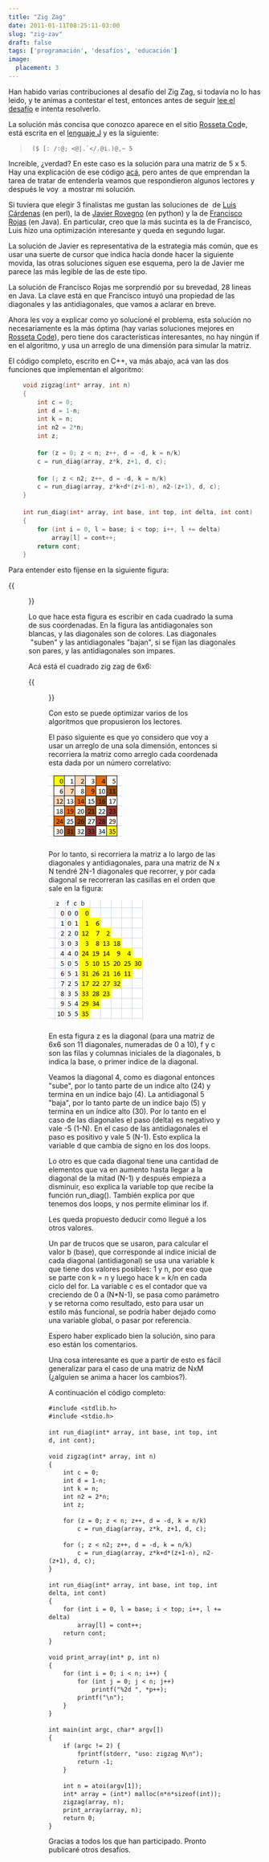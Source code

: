 ```yaml
---
title: "Zig Zag"
date: 2011-01-11T08:25:11-03:00
slug: "zig-zav"
draft: false
tags: ['programación', 'desafíos', 'educación']
image:
  placement: 3
---
```


Han habido varias contribuciones al desafío del Zig Zag, si todavía no
lo has leido, y te animas a contestar el test, entonces antes de
seguir [lee el desafío](/blog/2011/01/un-test-mas-dificil.html) e
intenta resolverlo.

La solución más concisa que conozco aparece en el sitio [Rosseta
Cod](http://rosettacode.org/wiki/Zig-zag_matrix)e, está escrita en el
[lenguaje J](http://www.jsoftware.com/) y es la siguiente:


>      ($ [: /:@; <@|.`</.@i.)@,~ 5

Increible, ¿verdad? En este caso es la solución para una matriz de 5 x 5. Hay una explicación de ese código
[acá](http://rosettacode.org/wiki/Talk:Zig_Zag#reading_the_J_examples),
pero antes de que emprendan la tarea de tratar de entenderla veamos que
respondieron algunos lectores y después le voy  a mostrar mi solución.

Si tuviera que elegir 3 finalistas me gustan las soluciones de  de [Luis
Cárdenas](/blog/2011/01/un-test-mas-dificil.html#comment-959)
(en perl), la de [Javier
Rovegno](http://code.activestate.com/recipes/577536-un-arreglo-zig-zag-es-un-arreglo-cuadrado-de-los-p/)
(en python) y la de [Francisco
Rojas](https://gist.github.com/772690/b5ca761dd6d7919790ea7103f70c430d217da3b1)
(en Java). En particular, creo que la más sucinta es la de Francisco,
Luis hizo una optimización interesante y queda en segundo lugar.

La solución de Javier es representativa de la estrategia más común, que
es usar una suerte de cursor que indica hacia donde hacer la siguiente
movida, las otras soluciones siguen ese esquema, pero la de Javier me
parece las más legible de las de este tipo.

La solución de Francisco Rojas me sorprendió por su brevedad, 28 lineas
en Java. La clave está en que Francisco intuyó una propiedad de las
diagonales y las antidiagonales, que vamos a aclarar en breve.

Ahora les voy a explicar como yo solucioné el problema, esta solución no
necesariamente es la más óptima (hay varias soluciones mejores en
[Rosseta Code](http://rosettacode.org/wiki/Zig-zag_matrix)), pero tiene
dos características interesantes, no hay ningún if en el algoritmo, y
usa un arreglo de una dimensión para simular la matriz.

El código completo, escrito en C++, va más abajo, acá van las dos
funciones que implementan el algoritmo:

```c++
    void zigzag(int* array, int n)
    {
        int c = 0;
        int d = 1-n;
        int k = n;
        int n2 = 2*n;
        int z;

        for (z = 0; z < n; z++, d = -d, k = n/k)
        c = run_diag(array, z*k, z+1, d, c);

        for (; z < n2; z++, d = -d, k = n/k)
        c = run_diag(array, z*k+d*(z+1-n), n2-(z+1), d, c);
    }

    int run_diag(int* array, int base, int top, int delta, int cont)
    {
        for (int i = 0, l = base; i < top; i++, l += delta)
            array[l] = cont++;
        return cont;
    }
```

Para entender esto fíjense en la siguiente figura:

{{<figure  caption="Diagonales y Antidiagonales" src="diagonales_zigzag.png">}}

Lo que hace esta figura es escribir en cada cuadrado la suma de sus
coordenadas. En la figura las antidiagonales son blancas, y las
diagonales son de colores. Las diagonales  "suben" y las
antidiagonales "bajan", si se fijan las diagonales son pares, y las
antidiagonales son impares.

Acá está el cuadrado zig zag de 6x6:

{{<figure caption="Zig Zag de 6x6" src="matriz6x6.png">}}

Con esto se puede optimizar varios de los algoritmos que propusieron los
lectores.

El paso siguiente es que yo considero que voy a usar un arreglo de una
sola dimensión, entonces si recorriera la matriz como arreglo cada
coordenada esta dada por un número correlativo:

![arreglo](zigzag_arreglo.png)

Por lo tanto, si recorriera la matriz a lo largo de las diagonales y
antidiagonales, para una matriz de N x N tendré 2N-1 diagonales que
recorrer, y por cada diagonal se recorreran las casillas en el orden que
sale en la figura:

![](recorrido.png)


En esta figura z es la diagonal (para una matriz de 6x6 son 11 diagonales,
numeradas de 0 a 10), f y c son las filas y columnas iniciales de la
diagonales, b indica la base, o primer indice de la diagonal.

Veamos la diagonal 4, como es diagonal entonces "sube", por lo tanto
parte de un indice alto (24) y termina en un indice bajo (4). La
antidiagonal 5 "baja", por lo tanto parte de un indice bajo (5) y
termina en un índice alto (30). Por lo tanto en el caso de las
diagonales el paso (delta) es negativo y vale -5 (1-N). En el caso de
las antidiagonales el paso es positivo y vale 5 (N-1). Esto explica la
variable d que cambia de signo en los dos loops.

Lo otro es que cada diagonal tiene una cantidad de elementos que va en
aumento hasta llegar a la diagonal de la mitad (N-1) y después empieza a
disminuir, eso explica la variable top que recibe la función
run\_diag(). También explica por que tenemos dos loops, y nos permite
eliminar los if.

Les queda propuesto deducir como llegué a los otros valores.

Un par de trucos que se usaron, para calcular el valor b (base), que
corresponde al indice inicial de cada diagonal (antidiagonal) se usa una
variable k que tiene dos valores posibles: 1 y n, por eso que se parte
con k = n y luego hace k = k/n en cada ciclo del for. La variable c es
el contador que va creciendo de 0 a (N\*N-1), se pasa como parámetro y
se retorna como resultado, esto para usar un estilo más funcional, se
podría haber dejado como una variable global, o pasar por referencia.

Espero haber explicado bien la solución, sino para eso están los
comentarios.

Una cosa interesante es que a partir de esto es fácil generalizar para
el caso de una matriz de NxM (¿alguien se anima a hacer los cambios?).

A continuación el código completo:

    #include <stdlib.h>
    #include <stdio.h>

    int run_diag(int* array, int base, int top, int d, int cont);

    void zigzag(int* array, int n)
    {
        int c = 0;
        int d = 1-n;
        int k = n;
        int n2 = 2*n;
        int z;

        for (z = 0; z < n; z++, d = -d, k = n/k)
            c = run_diag(array, z*k, z+1, d, c);

        for (; z < n2; z++, d = -d, k = n/k)
            c = run_diag(array, z*k+d*(z+1-n), n2-(z+1), d, c);
    }

    int run_diag(int* array, int base, int top, int delta, int cont)
    {
        for (int i = 0, l = base; i < top; i++, l += delta)
            array[l] = cont++;
        return cont;
    }

    void print_array(int* p, int n)
    {
        for (int i = 0; i < n; i++) {
            for (int j = 0; j < n; j++)
                printf("%2d ", *p++);
            printf("\n");
        }
    }

    int main(int argc, char* argv[])
    {
        if (argc != 2) {
            fprintf(stderr, "uso: zigzag N\n");
            return -1;
        }

        int n = atoi(argv[1]);
        int* array = (int*) malloc(n*n*sizeof(int));
        zigzag(array, n);
        print_array(array, n);
        return 0;
    }

Gracias a todos los que han participado. Pronto publicaré otros
desafíos.
